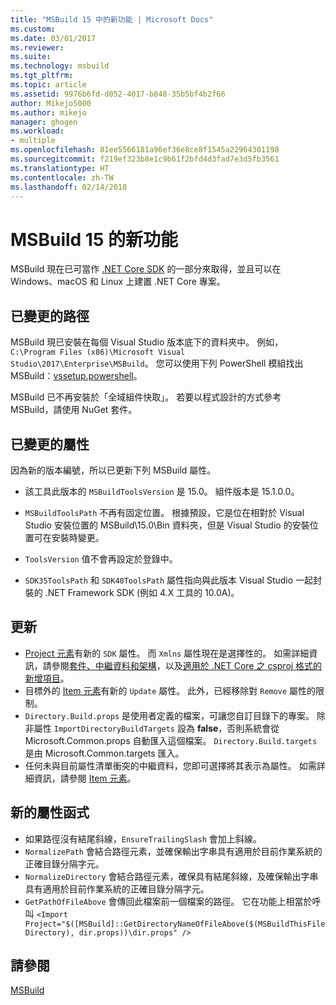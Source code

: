 ```yaml
---
title: "MSBuild 15 中的新功能 | Microsoft Docs"
ms.custom: 
ms.date: 03/01/2017
ms.reviewer: 
ms.suite: 
ms.technology: msbuild
ms.tgt_pltfrm: 
ms.topic: article
ms.assetid: 9976b6fd-d052-4017-b848-35b5bf4b2f66
author: Mikejo5000
ms.author: mikejo
manager: ghogen
ms.workload:
- multiple
ms.openlocfilehash: 81ee5566181a96ef36e8ce8f1545a22964301198
ms.sourcegitcommit: f219ef323b8e1c9b61f2bfd4d3fad7e3d5fb3561
ms.translationtype: HT
ms.contentlocale: zh-TW
ms.lasthandoff: 02/14/2018
---
```

# <a name="whats-new-in-msbuild-15"></a>MSBuild 15 的新功能
MSBuild 現在已可當作 [.NET Core SDK](https://www.microsoft.com/net/download/core) 的一部分來取得，並且可以在 Windows、macOS 和 Linux 上建置 .NET Core 專案。  

## <a name="changed-path"></a>已變更的路徑
 MSBuild 現已安裝在每個 Visual Studio 版本底下的資料夾中。 例如，`C:\Program Files (x86)\Microsoft Visual Studio\2017\Enterprise\MSBuild`。 您可以使用下列 PowerShell 模組找出 MSBuild：[vssetup.powershell](https://github.com/Microsoft/vssetup.powershell)。

 MSBuild 已不再安裝於「全域組件快取」。 若要以程式設計的方式參考 MSBuild，請使用 NuGet 套件。

## <a name="changed-properties"></a>已變更的屬性  
 因為新的版本編號，所以已更新下列 MSBuild 屬性。  

-   該工具此版本的 `MSBuildToolsVersion` 是 15.0。 組件版本是 15.1.0.0。

-   `MSBuildToolsPath` 不再有固定位置。 根據預設，它是位在相對於 Visual Studio 安裝位置的 MSBuild\15.0\Bin 資料夾，但是 Visual Studio 的安裝位置可在安裝時變更。

-   `ToolsVersion` 值不會再設定於登錄中。  

-   `SDK35ToolsPath` 和 `SDK40ToolsPath` 屬性指向與此版本 Visual Studio 一起封裝的 .NET Framework SDK (例如 4.X 工具的 10.0A)。  

## <a name="updates"></a>更新
- [Project 元素](../msbuild/project-element-msbuild.md)有新的 `SDK` 屬性。 而 `Xmlns` 屬性現在是選擇性的。 如需詳細資訊，請參閱[套件、中繼資料和架構](/dotnet/core/packages)，以及[適用於 .NET Core 之 csproj 格式的新增項目](/dotnet/core/tools/csproj)。
- 目標外的 [Item 元素](../msbuild/item-element-msbuild.md)有新的 `Update` 屬性。 此外，已經移除對 `Remove` 屬性的限制。
- `Directory.Build.props` 是使用者定義的檔案，可讓您自訂目錄下的專案。 除非屬性 `ImportDirectoryBuildTargets` 設為 **false**，否則系統會從 Microsoft.Common.props 自動匯入這個檔案。 `Directory.Build.targets` 是由 Microsoft.Common.targets 匯入。
- 任何未與目前屬性清單衝突的中繼資料，您即可選擇將其表示為屬性。 如需詳細資訊，請參閱 [Item 元素](../msbuild/item-element-msbuild.md)。

## <a name="new-property-functions"></a>新的屬性函式

- 如果路徑沒有結尾斜線，`EnsureTrailingSlash` 會加上斜線。
- `NormalizePath` 會結合路徑元素，並確保輸出字串具有適用於目前作業系統的正確目錄分隔字元。
- `NormalizeDirectory` 會結合路徑元素，確保具有結尾斜線，及確保輸出字串具有適用於目前作業系統的正確目錄分隔字元。
- `GetPathOfFileAbove` 會傳回此檔案前一個檔案的路徑。 它在功能上相當於呼叫 `<Import Project="$([MSBuild]::GetDirectoryNameOfFileAbove($(MSBuildThisFileDirectory), dir.props))\dir.props" />`

## <a name="see-also"></a>請參閱
[ MSBuild](../msbuild/msbuild.md)
